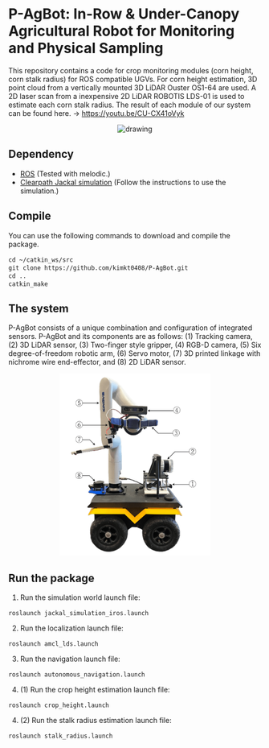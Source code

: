 # P-AgBot: In-Row & Under-Canopy Agricultural Robot for Monitoring and Physical Sampling

This repository contains a code for crop monitoring modules (corn height, corn stalk radius) for ROS compatible UGVs. For corn height estimation, 3D point cloud from a vertically mounted 3D LiDAR Ouster OS1-64 are used. A 2D laser scan from a inexpensive 2D LiDAR ROBOTIS LDS-01 is used to estimate each corn stalk radius. The result of each module of our system can be found here. -> https://youtu.be/CU-CX41oVyk

<p align='center'>
    <img src="/pagbot_demo.gif" alt="drawing" width="800"/>
</p>

## Dependency

- [ROS](http://wiki.ros.org/ROS/Installation) (Tested with melodic.)
- [Clearpath Jackal simulation](https://www.clearpathrobotics.com/assets/guides/kinetic/jackal/simulation.html) (Follow the instructions to use the simulation.)

## Compile

You can use the following commands to download and compile the package.

```
cd ~/catkin_ws/src
git clone https://github.com/kimkt0408/P-AgBot.git
cd ..
catkin_make
```

## The system

P-AgBot consists of a unique combination and configuration of integrated sensors. P-AgBot and its components are as follows: (1) Tracking camera, (2) 3D LiDAR sensor, (3) Two-finger style gripper, (4) RGB-D camera, (5) Six degree-of-freedom robotic arm, (6) Servo motor, (7) 3D printed linkage with nichrome wire end-effector, and (8) 2D LiDAR sensor.

<p align='center'>
    <img src="/p_agbot_description.png" alt="drawing" width="300"/>
</p>

## Run the package

1. Run the simulation world launch file:
```
roslaunch jackal_simulation_iros.launch
```

2. Run the localization launch file:
```
roslaunch amcl_lds.launch
```

3. Run the navigation launch file:
```
roslaunch autonomous_navigation.launch
```

4. (1) Run the crop height estimation launch file:
```
roslaunch crop_height.launch
```

4. (2) Run the stalk radius estimation launch file:
```
roslaunch stalk_radius.launch
```
